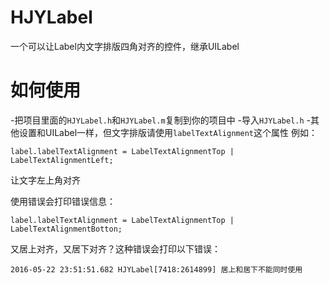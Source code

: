 # HJYLabel
一个可以让Label内文字排版四角对齐的控件，继承UILabel
# 如何使用
-把项目里面的`HJYLabel.h`和`HJYLabel.m`复制到你的项目中
-导入`HJYLabel.h`
-其他设置和UILabel一样，但文字排版请使用`labelTextAlignment`这个属性
例如：
````
label.labelTextAlignment = LabelTextAlignmentTop | LabelTextAlignmentLeft;
````
让文字左上角对齐

使用错误会打印错误信息：
````
label.labelTextAlignment = LabelTextAlignmentTop | LabelTextAlignmentBotton;
````
又居上对齐，又居下对齐？这种错误会打印以下错误：
````
2016-05-22 23:51:51.682 HJYLabel[7418:2614899] 居上和居下不能同时使用
````